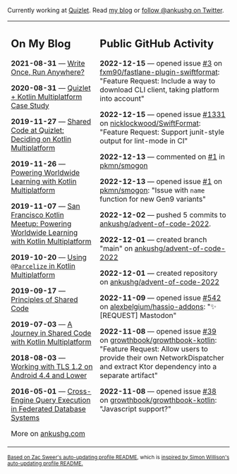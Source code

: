 Currently working at [Quizlet](https://quizlet.com/). Read [my blog](https://ankushg.com/) or [follow @ankushg on Twitter](https://twitter.com/ankushg).

<table><tr><td valign="top" width="40%">

## On My Blog
<!-- blog starts -->
**2021-08-31** — [Write Once, Run Anywhere?](https://ankushg.com/posts/write-once-run-anywhere-increment/)

**2020-08-31** — [Quizlet + Kotlin Multiplatform Case Study](https://ankushg.com/posts/quizlet-kotlin-multiplatform-case-study/)

**2019-11-27** — [Shared Code at Quizlet: Deciding on Kotlin Multiplatform](https://ankushg.com/posts/shared-code-kotlin-multiplatform/)

**2019-11-26** — [Powering Worldwide Learning with Kotlin Multiplatform](https://ankushg.com/speaking/droidcon-sf-2019)

**2019-11-07** — [San Francisco Kotlin Meetup: Powering Worldwide Learning with Kotlin Multiplatform](https://ankushg.com/speaking/sf-kotlin-meetup-2019)

**2019-10-20** — [Using `@Parcelize` in Kotlin Multiplatform](https://ankushg.com/posts/multiplatform-parcelize/)

**2019-09-17** — [Principles of Shared Code](https://ankushg.com/speaking/denver-startup-week-2019)

**2019-07-03** — [A Journey in Shared Code with Kotlin Multiplatform](https://ankushg.com/speaking/droidcon-berlin-2019)

**2018-08-03** — [Working with TLS 1.2 on Android 4.4 and Lower](https://ankushg.com/posts/tls-1.2-on-android/)

**2016-05-01** — [Cross-Engine Query Execution in Federated Database Systems](https://ankushg.com/projects/thesis)
<!-- blog ends -->
More on [ankushg.com](https://ankushg.com/)
</td><td valign="top" width="60%">

## Public GitHub Activity
<!-- githubActivity starts -->
**2022-12-15** — opened issue [#3](https://github.com/fxm90/fastlane-plugin-swiftformat/issues/3) on [fxm90/fastlane-plugin-swiftformat](https://api.github.com/repos/fxm90/fastlane-plugin-swiftformat): "Feature Request: Include a way to download CLI client, taking platform into account"

**2022-12-15** — opened issue [#1331](https://github.com/nicklockwood/SwiftFormat/issues/1331) on [nicklockwood/SwiftFormat](https://api.github.com/repos/nicklockwood/SwiftFormat): "Feature Request: Support junit-style output for lint-mode in CI"

**2022-12-13** — commented on [#1](https://github.com/pkmn/smogon/issues/1#issuecomment-1350245521) in [pkmn/smogon](https://api.github.com/repos/pkmn/smogon)

**2022-12-13** — opened issue [#1](https://github.com/pkmn/smogon/issues/1) on [pkmn/smogon](https://api.github.com/repos/pkmn/smogon): "Issue with `name` function for new Gen9 variants"

**2022-12-02** — pushed 5 commits to [ankushg/advent-of-code-2022](https://api.github.com/repos/ankushg/advent-of-code-2022).

**2022-12-01** — created branch "main" on [ankushg/advent-of-code-2022](https://api.github.com/repos/ankushg/advent-of-code-2022)

**2022-12-01** — created repository on [ankushg/advent-of-code-2022](https://api.github.com/repos/ankushg/advent-of-code-2022)

**2022-11-09** — opened issue [#542](https://github.com/alexbelgium/hassio-addons/issues/542) on [alexbelgium/hassio-addons](https://api.github.com/repos/alexbelgium/hassio-addons): "✨ [REQUEST] Mastodon"

**2022-11-08** — opened issue [#39](https://github.com/growthbook/growthbook-kotlin/issues/39) on [growthbook/growthbook-kotlin](https://api.github.com/repos/growthbook/growthbook-kotlin): "Feature Request: Allow users to provide their own NetworkDispatcher and extract Ktor dependency into a separate artifact"

**2022-11-08** — opened issue [#38](https://github.com/growthbook/growthbook-kotlin/issues/38) on [growthbook/growthbook-kotlin](https://api.github.com/repos/growthbook/growthbook-kotlin): "Javascript support?"
<!-- githubActivity ends -->
</td></tr></table>

<sub><a href="https://github.com/ZacSweers/ZacSweers">Based on Zac Sweer's auto-updating profile README</a>, which is <a href="https://simonwillison.net/2020/Jul/10/self-updating-profile-readme/">inspired by Simon Willison's auto-updating profile README.</a></sub>